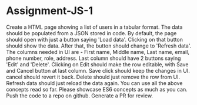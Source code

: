 # Assignment-JS-1



Create a HTML page showing a list of users in a tabular format. The data should be populated from a JSON stored in code. 
By default, the page should open with just a button saying 'Load data'. Clicking on that button should show the data. 
After that, the button should change to 'Refresh data'. The columns needed in UI are - First name, Middle name, 
Last name, email, phone number, role, address. Last column should have 2 buttons saying 'Edit' and 'Delete'. 
Clicking on Edit should make the row editable, with Save and Cancel button at last column. Save click should keep the changes in UI. 
cancel should revert it back. Delete should just remove the row from UI. Refresh data should just reload the data again. 
You can use all the above concepts read so far. Please showcase ES6 concepts as much as you can. Push the code to a repo on github.
Generate a PR for review.
